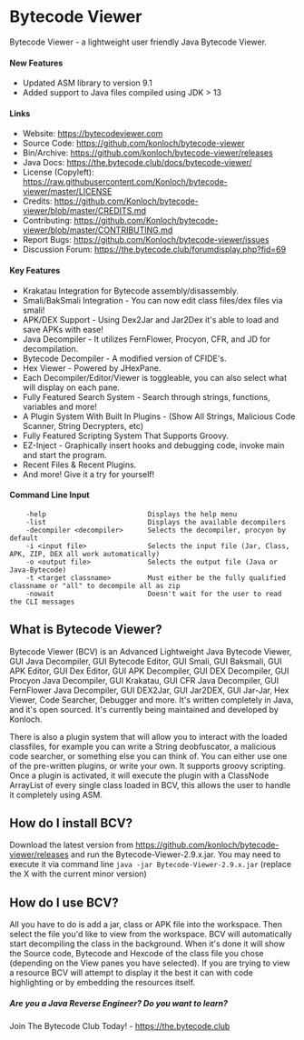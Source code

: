 # Bytecode Viewer

Bytecode Viewer - a lightweight user friendly Java Bytecode Viewer.

#### New Features
* Updated ASM library to version 9.1
* Added support to Java files compiled using JDK > 13


#### Links
* Website: https://bytecodeviewer.com
* Source Code: https://github.com/konloch/bytecode-viewer
* Bin/Archive: https://github.com/konloch/bytecode-viewer/releases
* Java Docs: https://the.bytecode.club/docs/bytecode-viewer/
* License (Copyleft): https://raw.githubusercontent.com/Konloch/bytecode-viewer/master/LICENSE
* Credits: https://github.com/Konloch/bytecode-viewer/blob/master/CREDITS.md
* Contributing: https://github.com/Konloch/bytecode-viewer/blob/master/CONTRIBUTING.md
* Report Bugs: https://github.com/Konloch/bytecode-viewer/issues
* Discussion Forum: https://the.bytecode.club/forumdisplay.php?fid=69

#### Key Features
* Krakatau Integration for Bytecode assembly/disassembly.
* Smali/BakSmali Integration - You can now edit class files/dex files via smali!
* APK/DEX Support - Using Dex2Jar and Jar2Dex it's able to load and save APKs with ease!
* Java Decompiler - It utilizes FernFlower, Procyon, CFR, and JD for decompilation.
* Bytecode Decompiler - A modified version of CFIDE's.
* Hex Viewer - Powered by JHexPane.
* Each Decompiler/Editor/Viewer is toggleable, you can also select what will display on each pane.
* Fully Featured Search System - Search through strings, functions, variables and more!
* A Plugin System With Built In Plugins - (Show All Strings, Malicious Code Scanner, String Decrypters, etc)
* Fully Featured Scripting System That Supports Groovy.
* EZ-Inject - Graphically insert hooks and debugging code, invoke main and start the program.
* Recent Files & Recent Plugins.
* And more! Give it a try for yourself!

#### Command Line Input
```
	-help                         Displays the help menu
	-list                         Displays the available decompilers
	-decompiler <decompiler>      Selects the decompiler, procyon by default
	-i <input file>               Selects the input file (Jar, Class, APK, ZIP, DEX all work automatically)
	-o <output file>              Selects the output file (Java or Java-Bytecode)
	-t <target classname>         Must either be the fully qualified classname or "all" to decompile all as zip
	-nowait                       Doesn't wait for the user to read the CLI messages
```

## What is Bytecode Viewer?
Bytecode Viewer (BCV) is an Advanced Lightweight Java Bytecode Viewer, GUI Java Decompiler, GUI Bytecode Editor, GUI Smali, GUI Baksmali, GUI APK Editor, GUI Dex Editor, GUI APK Decompiler, GUI DEX Decompiler, GUI Procyon Java Decompiler, GUI Krakatau, GUI CFR Java Decompiler, GUI FernFlower Java Decompiler, GUI DEX2Jar, GUI Jar2DEX, GUI Jar-Jar, Hex Viewer, Code Searcher, Debugger and more.
It's written completely in Java, and it's open sourced. It's currently being maintained and developed by Konloch.

There is also a plugin system that will allow you to interact with the loaded classfiles, for example you can write a String deobfuscator, a malicious code searcher, or something else you can think of.
You can either use one of the pre-written plugins, or write your own. It supports groovy scripting. Once a plugin is activated, it will execute the plugin with a ClassNode ArrayList of every single class loaded in BCV, this allows the user to handle it completely using ASM.

## How do I install BCV?
Download the latest version from https://github.com/konloch/bytecode-viewer/releases and run the Bytecode-Viewer-2.9.x.jar.
You may need to execute it via command line ```java -jar Bytecode-Viewer-2.9.x.jar``` (replace the X with the current minor version)

## How do I use BCV?
All you have to do is add a jar, class or APK file into the workspace. Then select the file you'd like to view from the workspace. BCV will automatically start decompiling the class in the background. When it's done it will show the Source code, Bytecode and Hexcode of the class file you chose (depending on the View panes you have selected). If you are trying to view a resource BCV will attempt to display it the best it can with code highlighting or by embedding the resources itself.

##### Are you a Java Reverse Engineer? Do you want to learn?
Join The Bytecode Club Today! - https://the.bytecode.club